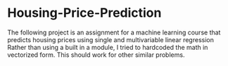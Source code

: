 # Housing-Price-Prediction
The following project is an assignment for a machine learning course that predicts housing prices using single
and multivariable linear regression
Rather than using a built in a module, I tried to hardcoded the math in vectorized form. This should work
for other similar problems.
